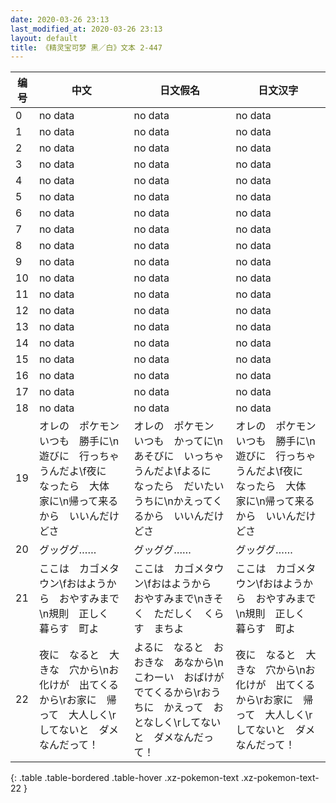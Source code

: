 ```yaml
---
date: 2020-03-26 23:13
last_modified_at: 2020-03-26 23:13
layout: default
title: 《精灵宝可梦 黑／白》文本 2-447
---
```

| 编号 | 中文 | 日文假名 | 日文汉字 |
| ---- | ---- | ---- | --- |
| 0 | no data | no data | no data |
| 1 | no data | no data | no data |
| 2 | no data | no data | no data |
| 3 | no data | no data | no data |
| 4 | no data | no data | no data |
| 5 | no data | no data | no data |
| 6 | no data | no data | no data |
| 7 | no data | no data | no data |
| 8 | no data | no data | no data |
| 9 | no data | no data | no data |
| 10 | no data | no data | no data |
| 11 | no data | no data | no data |
| 12 | no data | no data | no data |
| 13 | no data | no data | no data |
| 14 | no data | no data | no data |
| 15 | no data | no data | no data |
| 16 | no data | no data | no data |
| 17 | no data | no data | no data |
| 18 | no data | no data | no data |
| 19 | オレの　ポケモン　いつも　勝手に\n遊びに　行っちゃうんだよ\f夜に　なったら　大体　家に\n帰って来るから　いいんだけどさ | オレの　ポケモン　いつも　かってに\nあそびに　いっちゃうんだよ\fよるに　なったら　だいたい　うちに\nかえってくるから　いいんだけどさ | オレの　ポケモン　いつも　勝手に\n遊びに　行っちゃうんだよ\f夜に　なったら　大体　家に\n帰って来るから　いいんだけどさ |
| 20 | グッググ…… | グッググ…… | グッググ…… |
| 21 | ここは　カゴメタウン\fおはようから　おやすみまで\n規則　正しく　暮らす　町よ | ここは　カゴメタウン\fおはようから　おやすみまで\nきそく　ただしく　くらす　まちよ | ここは　カゴメタウン\fおはようから　おやすみまで\n規則　正しく　暮らす　町よ |
| 22 | 夜に　なると　大きな　穴から\nお化けが　出てくるから\rお家に　帰って　大人しく\rしてないと　ダメなんだって！ | よるに　なると　おおきな　あなから\nこわーい　おばけが　でてくるから\rおうちに　かえって　おとなしく\rしてないと　ダメなんだって！ | 夜に　なると　大きな　穴から\nお化けが　出てくるから\rお家に　帰って　大人しく\rしてないと　ダメなんだって！ |
{: .table .table-bordered .table-hover .xz-pokemon-text .xz-pokemon-text-22 }